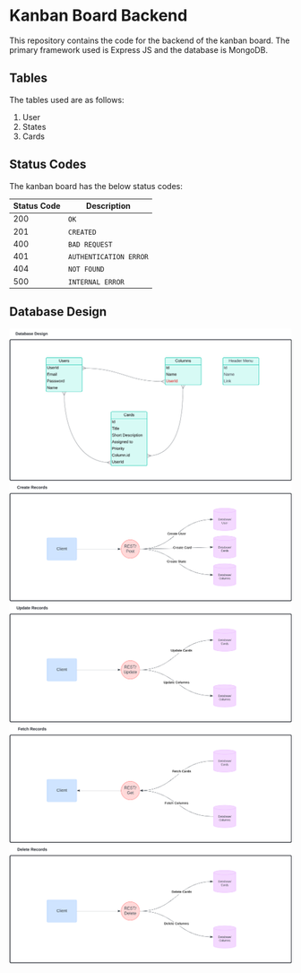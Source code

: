 ﻿# Kanban Board Backend

This repository contains the code for the backend of the kanban board. The primary framework used is Express JS and the database is MongoDB.

## Tables

The tables used are as follows:
1. User
2. States
3. Cards

## Status Codes

The kanban board has the below status codes:

| Status Code  | Description |
| ------------- | ------------- |
| 200  | `OK`  |
| 201  | `CREATED`  |
| 400  | `BAD REQUEST`  |
| 401  | `AUTHENTICATION ERROR`  |
| 404  | `NOT FOUND`  |
| 500  | `INTERNAL ERROR`  |

## Database Design

![](/assets/Database_Design.png)
![](/assets/API_Design_Create.png)
![](/assets/API_Design_Update.png)
![](/assets/API_Design_Get.png)
![](/assets/API_Design_Delete.png)

